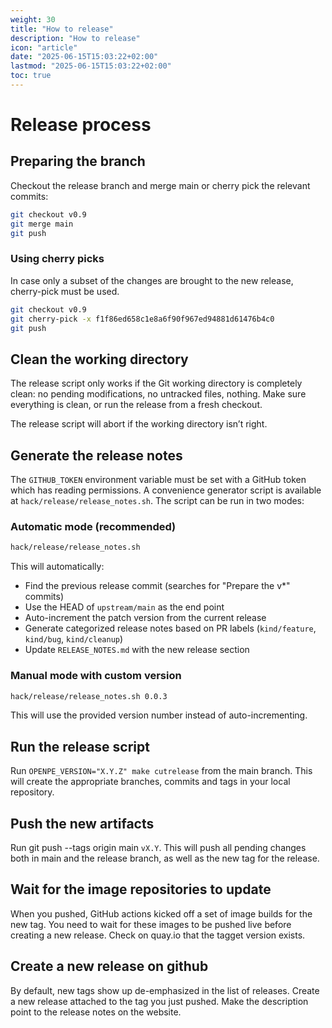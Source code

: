 ```yaml
---
weight: 30
title: "How to release"
description: "How to release"
icon: "article"
date: "2025-06-15T15:03:22+02:00"
lastmod: "2025-06-15T15:03:22+02:00"
toc: true
---
```

# Release process

## Preparing the branch

Checkout the release branch and merge main or cherry pick the relevant commits:

```bash
git checkout v0.9
git merge main
git push
```

### Using cherry picks

In case only a subset of the changes are brought to the new release, cherry-pick
must be used.

```bash
git checkout v0.9
git cherry-pick -x f1f86ed658c1e8a6f90f967ed94881d61476b4c0
git push
```

## Clean the working directory

The release script only works if the Git working directory is completely clean: no pending modifications, no untracked files, nothing. Make sure everything is clean, or run the release from a fresh checkout.

The release script will abort if the working directory isn’t right.

## Generate the release notes

The `GITHUB_TOKEN` environment variable must be set with a GitHub token which has reading permissions.
A convenience generator script is available at `hack/release/release_notes.sh`. The script can be run in two modes:

### Automatic mode (recommended)

```bash
hack/release/release_notes.sh
```

This will automatically:
- Find the previous release commit (searches for "Prepare the v*" commits)
- Use the HEAD of `upstream/main` as the end point
- Auto-increment the patch version from the current release
- Generate categorized release notes based on PR labels (`kind/feature`, `kind/bug`, `kind/cleanup`)
- Update `RELEASE_NOTES.md` with the new release section

### Manual mode with custom version

```bash
hack/release/release_notes.sh 0.0.3
```

This will use the provided version number instead of auto-incrementing.

## Run the release script

Run `OPENPE_VERSION="X.Y.Z" make cutrelease` from the main branch. This will create the appropriate branches, commits and tags in your local repository.

## Push the new artifacts
Run git push --tags origin main `vX.Y`. This will push all pending changes both in main and the release branch, as well as the new tag for the release.

## Wait for the image repositories to update
When you pushed, GitHub actions kicked off a set of image builds for the new tag. You need to wait for these images to be pushed live before creating a new release. Check on quay.io that the tagget version exists.

## Create a new release on github
By default, new tags show up de-emphasized in the list of releases. Create a new release attached to the tag you just pushed. Make the description point to the release notes on the website.

